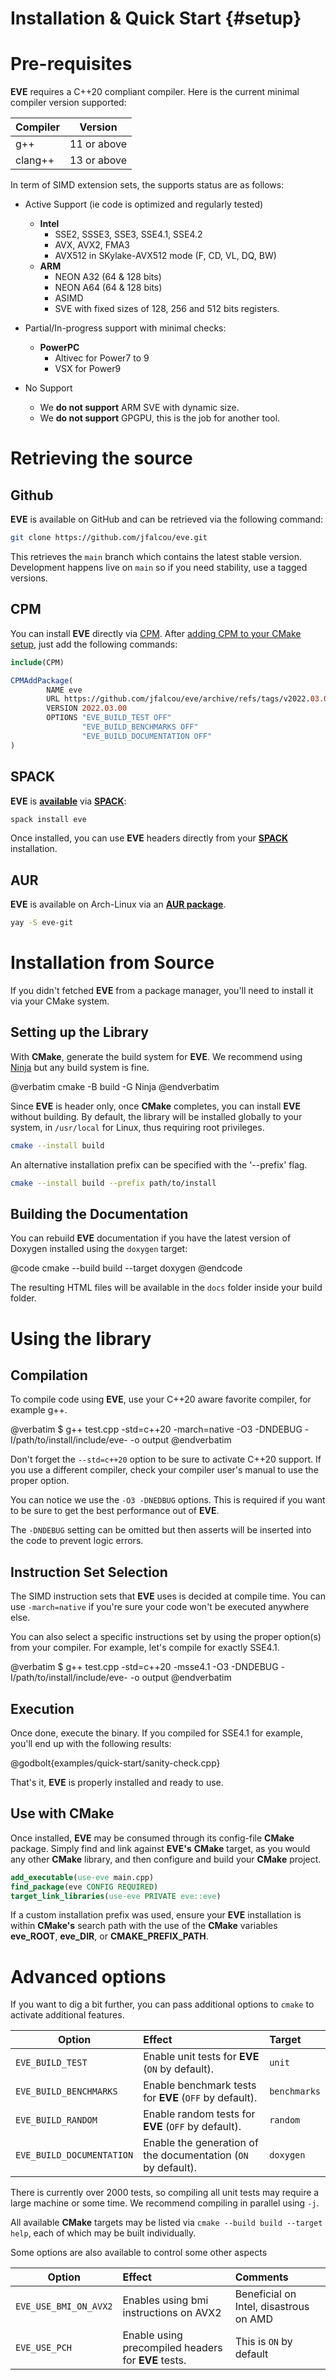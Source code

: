 Installation & Quick Start {#setup}
==========================

# Pre-requisites

**EVE** requires a C++20 compliant compiler. Here is the current minimal compiler version supported:

| Compiler       | Version        |
| -------------- | -------------- |
| g++            | 11  or above   |
| clang++        | 13  or above   |

In term of SIMD extension sets, the supports status are as follows:

- Active Support  (ie code is optimized and regularly tested)

  - **Intel**
    - SSE2, SSSE3, SSE3, SSE4.1, SSE4.2
    - AVX, AVX2, FMA3
    - AVX512 in SKylake-AVX512 mode (F, CD, VL, DQ, BW)
  - **ARM**
    - NEON A32 (64 & 128 bits)
    - NEON A64 (64 & 128 bits)
    - ASIMD
    - SVE with fixed sizes of 128, 256 and 512 bits registers.

- Partial/In-progress support with minimal checks:
  - **PowerPC**
    - Altivec for Power7 to 9
    - VSX for Power9

- No Support
  - We **do not support** ARM SVE with dynamic size.
  - We **do not support** GPGPU, this is the job for another tool.

# Retrieving the source

## Github

**EVE** is available on GitHub and can be retrieved via the following command:
<br/>

```bash
git clone https://github.com/jfalcou/eve.git
```

This retrieves the `main` branch which contains the latest stable version. Development happens
live on `main` so if you need stability, use a tagged versions.

## CPM

You can install **EVE** directly via [CPM](https://github.com/cpm-cmake/CPM.cmake). After
[adding CPM to your CMake setup](https://github.com/cpm-cmake/CPM.cmake#adding-cpm), just
add the following commands:

```cmake
include(CPM)

CPMAddPackage(
        NAME eve
        URL https://github.com/jfalcou/eve/archive/refs/tags/v2022.03.00.zip
        VERSION 2022.03.00
        OPTIONS "EVE_BUILD_TEST OFF"
                "EVE_BUILD_BENCHMARKS OFF"
                "EVE_BUILD_DOCUMENTATION OFF"
)
```

## SPACK

**EVE** is [**available**](https://spack.readthedocs.io/en/latest/package_list.html#eve
) via [**SPACK**](https://spack.readthedocs.io/en/latest/getting_started.html):

```bash
spack install eve
```

Once installed, you can use **EVE** headers directly from your
[**SPACK**](https://spack.readthedocs.io/en/latest/getting_started.html) installation.

## AUR

**EVE** is available on Arch-Linux via an [**AUR package**](https://aur.archlinux.org/packages/eve-git/).

```bash
yay -S eve-git
```

# Installation from Source

If you didn't fetched **EVE** from a package manager, you'll need to install it via your CMake
system.

## Setting up the Library

With **CMake**, generate the build system for **EVE**. We recommend using
[Ninja](https://ninja-build.org/) but any build system is fine.

@verbatim
cmake -B build -G Ninja
@endverbatim

Since **EVE** is header only, once **CMake** completes, you can install **EVE** without building. By
default, the library will be installed globally to your system, in `/usr/local` for Linux, thus
requiring root privileges.

```bash
cmake --install build
```

An alternative installation prefix can be specified with the '--prefix' flag.

```bash
cmake --install build --prefix path/to/install
```

## Building the Documentation

You can rebuild **EVE** documentation if you have the latest version of Doxygen installed
using the `doxygen` target:
<br/>

@code
cmake --build build --target doxygen
@endcode

The resulting HTML files will be available in the `docs` folder inside your build folder.

# Using the library

## Compilation

To compile code using **EVE**, use your C++20 aware favorite compiler, for example g++.

@verbatim
$ g++ test.cpp -std=c++20  -march=native -O3 -DNDEBUG -I/path/to/install/include/eve-<version> -o output
@endverbatim

Don't forget the `--std=c++20` option to be sure to activate C++20 support. If you use a different compiler, check your compiler user's manual to use the proper option.

You can notice we use the `-O3 -DNEDBUG` options. This is required if you want to be sure to get the best performance out of **EVE**.

The `-DNDEBUG` setting can be omitted but then asserts will be inserted into the code to prevent logic errors.

## Instruction Set Selection

The SIMD instruction sets that **EVE** uses is decided at compile time. You can use `-march=native` if you're sure your code won't be executed anywhere else.

You can also select a specific instructions set by using the proper option(s) from your compiler. For example, let's compile for exactly SSE4.1.

@verbatim
$ g++ test.cpp -std=c++20  -msse4.1 -O3 -DNDEBUG -I/path/to/install/include/eve-<version> -o output
@endverbatim


## Execution

Once done, execute the binary. If you compiled for SSE4.1 for example, you'll end up with the
following results:

@godbolt{examples/quick-start/sanity-check.cpp}

That's it, **EVE** is properly installed and ready to use.

## Use with CMake

Once installed, **EVE** may be consumed through its config-file **CMake** package. Simply find and
link against **EVE's** **CMake** target, as you would any other **CMake** library, and then
configure and build your **CMake** project.

```cmake
add_executable(use-eve main.cpp)
find_package(eve CONFIG REQUIRED)
target_link_libraries(use-eve PRIVATE eve::eve)
```

If a custom installation prefix was used, ensure your **EVE** installation is within **CMake's**
search path with the use of the **CMake** variables **eve_ROOT**, **eve_DIR**, or
**CMAKE_PREFIX_PATH**.

# Advanced options

If you want to dig a bit further, you can pass additional options to `cmake` to
activate additional features.

|Option                     |Effect                                                       |Target        |
|---------------------------|:------------------------------------------------------------|:-------------|
| `EVE_BUILD_TEST`          |Enable unit tests for **EVE** (`ON` by default).             | `unit`       |
| `EVE_BUILD_BENCHMARKS`    |Enable benchmark tests for **EVE** (`OFF` by default).       | `benchmarks` |
| `EVE_BUILD_RANDOM`        |Enable random tests for **EVE** (`OFF` by default).          | `random`     |
| `EVE_BUILD_DOCUMENTATION` |Enable the generation of the documentation (`ON` by default).| `doxygen`|

There is currently over 2000 tests, so compiling all unit tests may require a large machine or some
time. We recommend compiling in parallel using `-j`.

All available **CMake** targets may be listed via `cmake --build build --target help`, each of which
may be built individually.

Some options are also available to control some other aspects

| Option                | Effect                                              | Comments                               |
|-----------------------|:----------------------------------------------------|:---------------------------------------|
| `EVE_USE_BMI_ON_AVX2` | Enables using bmi instructions on AVX2              | Beneficial on Intel, disastrous on AMD |
| `EVE_USE_PCH`         | Enable using precompiled headers for **EVE** tests. | This is `ON` by default                |
